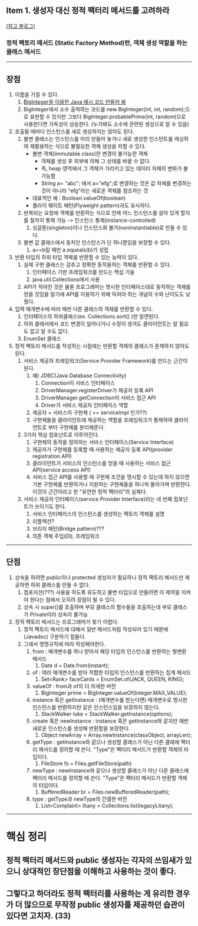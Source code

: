 ## Item 1. 생성자 대신 정적 팩터리 메서드를 고려하라
[(참고 블로그)](https://velog.io/@lychee/%EC%9D%B4%ED%8E%99%ED%8B%B0%EB%B8%8C-%EC%9E%90%EB%B0%94-%EC%95%84%EC%9D%B4%ED%85%9C-1.-%EC%83%9D%EC%84%B1%EC%9E%90-%EB%8C%80%EC%8B%A0-%EC%A0%95%EC%A0%81-%ED%8C%A9%ED%84%B0%EB%A6%AC-%EB%A9%94%EC%84%9C%EB%93%9C%EB%A5%BC-%EA%B3%A0%EB%A0%A4%ED%95%98%EB%9D%BC)

### 정적 팩토리 메서드 (Static Factory Method)란, 객체 생성 역할을 하는 클래스 메서드

---
## 장점
1. 이름을 가질 수 있다.
   1. [BigInteger을 이용한 Java 예시 코드 만들어 봄](../java_code/01_static_factory_method.java)
   2. BigInteger에서 소수 출력하는 코드를 new BigInteger(int, int, random);으로 표현할 수 있지만 그보다 BigInteger.probablePrime(int, random)으로 사용한다면 가독성이 상승한다. (누가봐도 소수에 관련된 생성으로 알 수 있음)
2. 호출될 때마다 인스턴스를 새로 생성하지는 않아도 된다.
   1. 불변 클래스는 인스턴스를 미리 만들어 놓거나 새로 생성한 인스턴트를 캐싱하여 재활용하는 식으로 불필요한 객체 생성을 피할 수 있다.
      - 불변 객체(immutable class)란 변경이 불가능한 객체
        - 객체를 생성 후 외부에 의해 그 상태를 바꿀 수 없다.
        - 즉, heap 영역에서 그 객체가 가리키고 있는 데이터 자체의 변화가 불가능함
        - String a= "abc"; 에서 a="efg";로 변경하는 것은 값 자체를 변경하는 것이 아니라 "efg"라는 새로운 객체를 참조하는 것
      - 대표적인 예 : Boolean.valueOf(boolean)
      - 플라이 웨이트 패턴(Flyweight pattern)과도 유사하다.
   2. 반복되는 요청에 객체를 반환하는 식으로 언제 어느 인스턴스를 살아 있게 할지를 철저히 통제 가능 -> 인스턴스 통제(instance-controlled)
      1. 싱글톤(singleton)이나 인스턴스화 불가(noninstantiable)로 만들 수 있다.
   3. 불변 값 클래스에서 동치인 인스턴스가 단 하나뿐임을 보장할 수 있다.
      1. a==b일 때만 a.equeals(b)가 성립
3. 반환 타입의 하위 타입 객체를 반환할 수 있는 능력이 있다.
   1. 실제 구현 클래스는 감추고 정확한 동작을하는 객체를 반환할 수 있다.
      1. 인터페이스 기반 프레임워크를 만드는 핵심 기술
      2. java.util.Collections에서 사용
   2. API가 작아진 것은 물론 프로그래머는 명시한 인터페이스대로 동작하는 객체를 얻을 것임을 알기에 API를 이용하기 위해 익혀야 하는 개념의 수와 난이도도 낮췄다.
4. 입력 매개변수에 따라 매번 다른 클래스의 객체를 반환할 수 있다.
   1. 인터페이스의 하위클래스(ex. Collections.sort() )만 알면된다.
   2. 하위 클래서에서 코드 변경이 일어나거나 수정이 생겨도 클라이언트는 알 필요도 없고 알 수도 없다.
   3. EnumSet 클래스
5. 정적 팩토리 메서드를 작성하는 시점에는 반환할 객체의 클래스가 존재하지 않아도 된다.
   1. 서비스 제공자 프레임워크(Service Provider Framework)를 만드는 근간이 된다.
      1. 예) JDBC(Java Database Connectivity) 
         1. Connection이 서비스 인터페이스
         2. DriverManager.registerDriver가 제공자 등록 API
         3. DriverManager.getConnection이 서비스 접근 API
         4. Driver가 서비스 제공자 인터페이스 역할
      2. 제공자 = 서비스의 구현체 ( == serviceImpl 인가??)
      3. 구현체들을 클라이언트에 제공하는 역할을 프레임워크가 통제하여 클라이언트로 부터 구현체를 분리해준다.
   2. 3가지 핵심 컴포넌트로 이루어진다.
      1. 구현체의 동작을 정의하는 서비스 인터페이스(Service Interface)
      2. 제공자가 구현체를 등록할 때 사용하는 제공자 등록 API(provider registration API)
      3. 클라이언트가 서비스의 인스턴스를 얻을 때 사용하는 서비스 접근 API(service access API)
      4. 서비스 접근 API를 사용할 때 구현체 조건을 명시할 수 있는데 하지 않으면 기본 구현체를 반환하거나 지원하는 구현체들을 하나씩 돌아가며 반환한다. 이것이 근간이라고 한 "유연한 정적 팩터리"의 실체다.
   3. 서비스 제공자 인터페이스(service Provider Interface)라는 네 번째 컴포넌트가 쓰이기도 한다.
      1. 서비스 인터페이스의 인스턴스를 생성하는 팩토리 객체를 설명
      2. 리플렉션?
      3. 브리지 패턴(Bridge pattern)???
      4. 의존 객체 주입(DI), 프레임워크

---
## 단점
1. 상속을 하려면 public이나 protected 생성자가 필요하니 정적 팩토리 메서드만 제공하면 하위 클래스를 만들 수 없다.
   1. 컴포지션(???) 사용을 하도록 유도하고 불변 타입으로 만들려면 이 제약을 지켜야 한다는 점에서 오히려 장점이 될 수 있다.
   2. 상속 시 super()를 호출하며 부모 클래스의 함수들을 호출하는데 부모 클래스가 Private이라 상속이 불가능
2. 정적 팩토리 메서드는 프로그래머가 찾기 어렵다.
   1. 정적 팩토리 메서드에 대해서 일반 메서드처럼 작성되어 있기 때문에(Javadoc) 구분하기 힘들다.
   2. 그래서 명명규칙에 따라 작성해야한다.
      1. from : 매개변수를 하나 받아서 해당 타입의 인스턴스를 반환하는 형변환 메서드
         1. Date d = Date.from(instant);
      2. of : 여러 매개변수를 받아 적합한 타입의 인스턴스를 반환하는 집계 메서드
         1. Set\<Rank> faceCards = EnumSet.of(JACK, QUEEN, KING);
      3. valueOf : from과 of의 더 자세한 버전
         1. BigInteger prime = BigInteger.valueOf(Integer.MAX_VALUE);
      4. instance 혹은 getInstance : (매개변수를 받는다면) 매개변수로 명시한 인스턴스를 반환하지만 같은 인스턴스임을 보장하지 않는다.
         1. StackWalker luke = StackWalker.getInstance(options);
      5. create 혹은 newInstance : instance 혹은 getInstance와 같지만 매번 새로운 인스턴스를 생성해 반환함을 보장한다.
         1. Object newArray = Array.newInstance(classObject, arrayLen);
      6. getType : getInstance와 같으나 생성할 클래스가 아닌 다른 클래에 팩터리 메서드를 정의할 때 쓴다. "Type"은 팩터리 메서드가 반환할 객체의 타입이다.
         1. FileStore fs = Files.getFileStore(path)
      7. newType : newInstance와 같으나 생성할 클래스가 아닌 다른 클래스에 팩터리 메서드를 정의할 때 쓴다. "Type"은 팩터리 메서드가 반환할 객체의 타입이다.
         1. BufferedReader br = Files.newBufferedReader(path);
      8. type : getType과 newType의 간결한 버전
         1. List\<Complaint> litany = Collections.list(legacyLitany);

---
# 핵심 정리
## 정적 팩터리 메서드와 public 생성자는 각자의 쓰임새가 있으니 상대적인 장단점을 이해하고 사용하는 것이 좋다.

## 그렇다고 하더라도 정적 팩터리를 사용하는 게 유리한 경우가 더 많으므로 무작정 public 생성자를 제공하던 습관이 있다면 고치자. (33)


